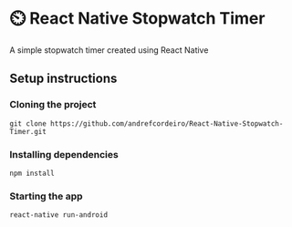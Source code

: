# :timer_clock:	React Native Stopwatch Timer
A simple stopwatch timer created using React Native

## Setup instructions
### Cloning the project
    
``` 
git clone https://github.com/andrefcordeiro/React-Native-Stopwatch-Timer.git
```

### Installing dependencies
```
npm install
```

### Starting the app
```
react-native run-android
```




